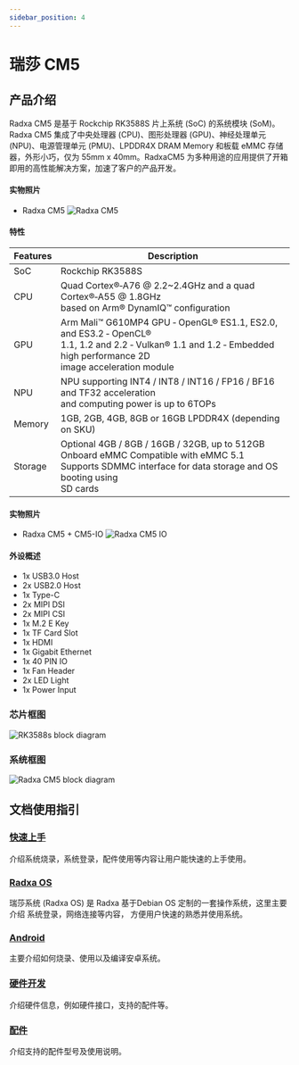 ```yaml
---
sidebar_position: 4
---
```


# 瑞莎 CM5

## 产品介绍

Radxa CM5 是基于 Rockchip RK3588S 片上系统 (SoC) 的系统模块 (SoM)。Radxa CM5 集成了中央处理器 (CPU)、图形处理器 (GPU)、神经处理单元 (NPU)、电源管理单元 (PMU)、LPDDR4X DRAM Memory 和板载 eMMC 存储器，外形小巧，仅为 55mm x 40mm。RadxaCM5 为多种用途的应用提供了开箱即用的高性能解决方案，加速了客户的产品开发。

<Tabs queryString="target">
  <TabItem value="cm5" label="CM5 核心板">

#### 实物照片

- Radxa CM5
  ![Radxa CM5](/img/cm5/cm5-overview.webp)

#### 特性

| Features | Description                                                                                                                                                                   |
| -------- | ----------------------------------------------------------------------------------------------------------------------------------------------------------------------------- |
| SoC      | Rockchip RK3588S                                                                                                                                                              |
| CPU      | Quad Cortex®‑A76 @ 2.2~2.4GHz and a quad Cortex®‑A55 @ 1.8GHz<br/>based on Arm® DynamIQ™ configuration                                                                    |
| GPU      | Arm Mali™ G610MP4 GPU ‑ OpenGL® ES1.1, ES2.0, and ES3.2 ‑ OpenCL®<br/>1.1, 1.2 and 2.2 ‑ Vulkan® 1.1 and 1.2 ‑ Embedded high performance 2D<br/>image acceleration module |
| NPU      | NPU supporting INT4 / INT8 / INT16 / FP16 / BF16 and TF32 acceleration<br/>and computing power is up to 6TOPs                                                                 |
| Memory   | 1GB, 2GB, 4GB, 8GB or 16GB LPDDR4X (depending on SKU)                                                                                                                         |
| Storage  | Optional 4GB / 8GB / 16GB / 32GB, up to 512GB Onboard eMMC Compatible with eMMC 5.1<br />Supports SDMMC interface for data storage and OS booting using<br />SD cards         |

</TabItem>

<TabItem value="cm5-io-board" label="CM5 底板">

#### 实物照片

- Radxa CM5 + CM5-IO
  ![Radxa CM5 IO](/img/cm5/cm5-io-board-overview.webp)

#### 外设概述

- 1x USB3.0 Host
- 2x USB2.0 Host
- 1x Type-C
- 2x MIPI DSI
- 2x MIPI CSI
- 1x M.2 E Key
- 1x TF Card Slot
- 1x HDMI
- 1x Gigabit Ethernet
- 1x 40 PIN IO
- 1x Fan Header
- 2x LED Light
- 1x Power Input

</TabItem>

</Tabs>

### 芯片框图

![RK3588s block diagram](/img/cm5/rk3588s-block-diagram.webp)

### 系统框图

![Radxa CM5 block diagram](/img/cm5/cm5-block-diagram.webp)

## 文档使用指引

### [快速上手](/compute-module/cm5/getting-started)

介绍系统烧录，系统登录，配件使用等内容让用户能快速的上手使用。

### [Radxa OS](/compute-module/cm5/radxa-os)

瑞莎系统 (Radxa OS) 是 Radxa 基于Debian OS 定制的一套操作系统，这里主要介绍 系统登录，网络连接等内容，
方便用户快速的熟悉并使用系统。

### [Android](/compute-module/cm5/android)

主要介绍如何烧录、使用以及编译安卓系统。

### [硬件开发](/compute-module/cm5/hardware)

介绍硬件信息，例如硬件接口，支持的配件等。

### [配件](/compute-module/cm5/accessories)

介绍支持的配件型号及使用说明。
